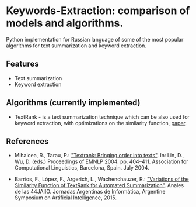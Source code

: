 
Keywords-Extraction: comparison of models and algorithms.
================

<p align="center"></p>
Python implementation for Russian language of some of the most popular algorithms for text summarization and keyword extraction.

Features
--------

* Text summarization
* Keyword extraction

Algorithms (currently implemented)
--------

* TextRank - is a text summarization technique which can be also used for keyword extraction,
with optimizations on the similarity function, [paper](https://arxiv.org/pdf/1602.03606.pdf).


References
-------------
- Mihalcea, R., Tarau, P.:
  ["Textrank: Bringing order into texts"](http://www.aclweb.org/anthology/W04-3252).
  In: Lin, D., Wu, D. (eds.)
  Proceedings of EMNLP 2004. pp. 404–411. Association for Computational Linguistics,
  Barcelona, Spain. July 2004.

- Barrios, F., López, F., Argerich, L., Wachenchauzer, R.:
  ["Variations of the Similarity Function of TextRank for Automated Summarization"](<https://arxiv.org/pdf/1602.03606.pdf>).
  Anales de las 44JAIIO.
  Jornadas Argentinas de Informática, Argentine Symposium on Artificial Intelligence, 2015.
